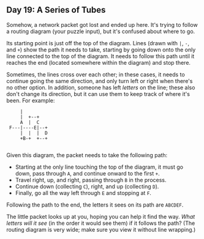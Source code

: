 ## Day 19: A Series of Tubes

Somehow, a network packet got lost and ended up here. It's trying to follow a routing diagram (your puzzle input), but it's confused about where to go.


Its starting point is just off the top of the diagram. Lines (drawn with `|`, `-`, and `+`) show the path it needs to take, starting by going down onto the only line connected to the top of the diagram. It needs to follow this path until it reaches the end (located somewhere within the diagram) and stop there.


Sometimes, the lines cross over each other; in these cases, it needs to continue going the same direction, and only turn left or right when there's no other option. In addition, someone has left *letters* on the line; these also don't change its direction, but it can use them to keep track of where it's been. For example:



```
     |          
     |  +--+    
     A  |  C    
 F---|----E|--+ 
     |  |  |  D 
     +B-+  +--+ 


```

Given this diagram, the packet needs to take the following path:


* Starting at the only line touching the top of the diagram, it must go down, pass through `A`, and continue onward to the first `+`.
* Travel right, up, and right, passing through `B` in the process.
* Continue down (collecting `C`), right, and up (collecting `D`).
* Finally, go all the way left through `E` and stopping at `F`.


Following the path to the end, the letters it sees on its path are `ABCDEF`.


The little packet looks up at you, hoping you can help it find the way. *What letters will it see* (in the order it would see them) if it follows the path? (The routing diagram is very wide; make sure you view it without line wrapping.)


